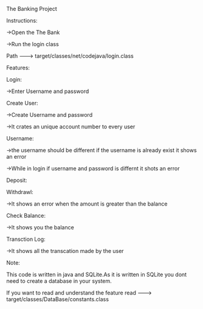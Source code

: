 The Banking Project

Instructions:

->Open the The Bank

->Run the login class

Path ---> target/classes/net/codejava/login.class

Features:

Login:

->Enter Username and password

Create User:

->Create Username and password

->It crates an unique account number to every user

Username:

->the username should be different if the username is already exist it shows an error

->While in login if username and password is differnt it shots an error

Deposit:

Withdrawl:

->It shows an error when the amount is greater than the balance

Check Balance:

->It shows you the balance

Transction Log:

->It shows all the transcation made by the user

Note:

This code is written in java and SQLite.As it is written in SQLite you dont need to create a database in your system.

If you want to read and understand the feature read ---> target/classes/DataBase/constants.class
